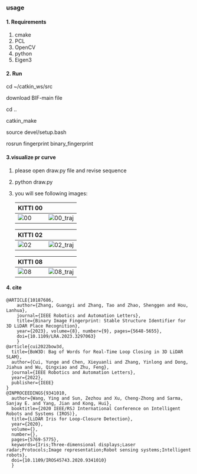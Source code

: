### usage

#### 1. Requirements

1. cmake
2. PCL
3. OpenCV
4. python
5. Eigen3

#### 2. Run

cd ~/catkin_ws/src

download BIF-main file 

cd ..

catkin_make 

source devel/setup.bash

rosrun fingerprint binary_fingerprint 

#### 3.visualize pr curve

1. please open draw.py file and revise  sequence 

2. python draw.py

3. you will see  following images:

   |                                                     KITTI 00 |                                                              |
   | ------------------------------------------------------------ | ------------------------------------------------------------ |
   | ![00](https://github.com/user-attachments/assets/7e78231c-e5a4-4e4b-b23b-e07cbefb048d)  |![00_traj](https://github.com/user-attachments/assets/d2480c5c-3e57-4201-bf06-964fa08fdc93)


   

   |                                                     KITTI 02 |                                                              |
   | ------------------------------------------------------------ | ------------------------------------------------------------ |
   |    ![02](https://github.com/user-attachments/assets/8d627c37-eae3-4b07-99ee-681170524428) |![02_traj](https://github.com/user-attachments/assets/35d14a09-2412-4d67-9ad1-a4e5e7083e3b)


   |                                                     KITTI 08 |                                                              |
   | ------------------------------------------------------------ | ------------------------------------------------------------ |
   | ![08](https://github.com/user-attachments/assets/bc38d88a-ba8c-4a94-9b80-2f2e217e58ef)  |![08_traj](https://github.com/user-attachments/assets/4d81fc12-3c76-4226-9986-0aaf7de7a9ec)


   

#### 4. cite



```
@ARTICLE{10187686, 
    author={Zhang, Guangyi and Zhang, Tao and Zhao, Shenggen and Hou, Lanhua}, 
    journal={IEEE Robotics and Automation Letters}, 
    title={Binary Image Fingerprint: Stable Structure Identifier for 3D LiDAR Place Recognition}, 
    year={2023}, volume={8}, number={9}, pages={5648-5655},  
    doi={10.1109/LRA.2023.3297063}
    }
@article{cui2022bow3d,
  title={BoW3D: Bag of Words for Real-Time Loop Closing in 3D LiDAR SLAM},
  author={Cui, Yunge and Chen, Xieyuanli and Zhang, Yinlong and Dong, Jiahua and Wu, Qingxiao and Zhu, Feng},
  journal={IEEE Robotics and Automation Letters},
  year={2022},
  publisher={IEEE}
}
@INPROCEEDINGS{9341010,
  author={Wang, Ying and Sun, Zezhou and Xu, Cheng-Zhong and Sarma, Sanjay E. and Yang, Jian and Kong, Hui},
  booktitle={2020 IEEE/RSJ International Conference on Intelligent Robots and Systems (IROS)}, 
  title={LiDAR Iris for Loop-Closure Detection}, 
  year={2020},
  volume={},
  number={},
  pages={5769-5775},
  keywords={Iris;Three-dimensional displays;Laser radar;Protocols;Image representation;Robot sensing systems;Intelligent robots},
  doi={10.1109/IROS45743.2020.9341010}
  }

```
